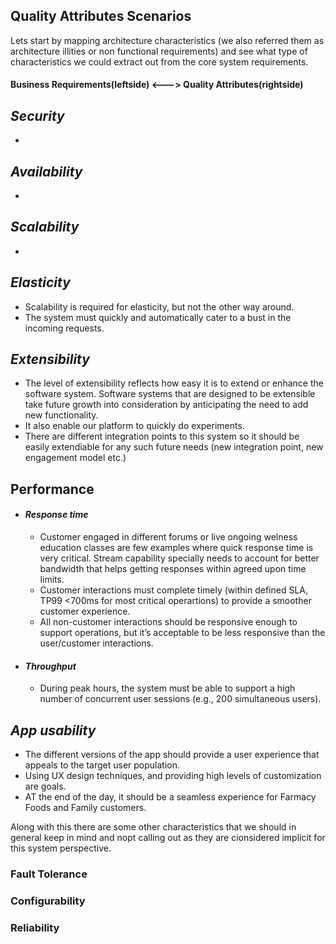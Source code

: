 ## Quality Attributes Scenarios

Lets start by mapping architecture characteristics (we also referred them as architecture illities or non functional requirements) and see what type of characteristics we could extract out from the core system requirements.

#### **Business Requirements(leftside) <---> Quality Attributes(rightside)**

## *Security*
- 

## *Availability*
- 

## *Scalability*
- 

## *Elasticity*
- Scalability is required for elasticity, but not the other way around.
- The system must quickly and automatically cater to a bust in the incoming requests.

## *Extensibility*
- The level of extensibility reflects how easy it is to extend or enhance the software system. Software systems that are designed to be extensible take future growth into consideration by anticipating the need to add new functionality.
- It also enable our platform to quickly do experiments.
- There are different integration points to this system so it should be easily extendiable for any such future needs (new integration point, new engagement model etc.)

## Performance
- #### *Response time*
    - Customer engaged in different forums or live ongoing welness education classes are few examples where quick response time is very critical. Stream capability specially needs to account for better bandwidth that helps getting responses within agreed upon time limits.
    - Customer interactions must complete timely (within defined SLA, TP99 <700ms for most critical operartions) to provide a smoother customer experience.
    - All non-customer interactions should be responsive enough to support operations, but it’s acceptable to be less responsive than the user/customer interactions.
- #### *Throughput* 
    - During peak hours, the system must be able to support a high number of concurrent user sessions (e.g., 200 simultaneous users). 

## *App usability* 
- The different versions of the app should provide a user experience that appeals to the target user population. 
- Using UX design techniques, and providing high levels of customization are goals.
- AT the end of the day, it should be a seamless experience for Farmacy Foods and Family customers.


Along with this there are some other characteristics that we should in general keep in mind and nopt calling out as they are cionsidered implicit for this system perspective.

### Fault Tolerance


### Configurability

### Reliability
